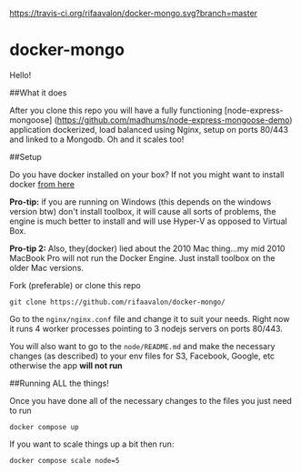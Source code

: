 https://travis-ci.org/rifaavalon/docker-mongo.svg?branch=master
# docker-mongo
Hello! 

##What it does

After you clone this repo you will have a fully functioning [node-express-mongoose] (https://github.com/madhums/node-express-mongoose-demo) application dockerized, load balanced using Nginx, setup on ports 80/443 and linked to a Mongodb. Oh and it scales too! 

##Setup 

Do you have docker installed on your box? If not you might want to install docker [from here](https://docs.docker.com/engine/getstarted/step_one/)

**Pro-tip:** if you are running on Windows (this depends on the windows version btw) don't install toolbox, it will cause all sorts of problems, the engine is much better to install and will use Hyper-V as opposed to Virtual Box. 

**Pro-tip 2:** Also, they(docker) lied about the 2010 Mac thing...my mid 2010 MacBook Pro will not run the Docker Engine. Just install toolbox on the older Mac versions. 

Fork (preferable) or clone this repo 

`git clone https://github.com/rifaavalon/docker-mongo/`

Go to the `nginx/nginx.conf` file and change it to suit your needs. Right now it runs 4 worker processes pointing to 3 nodejs servers on ports 80/443. 

You will also want to go to the `node/README.md` and make the necessary changes (as described) to your env files for S3, Facebook, Google, etc otherwise the app **will not run** 

##Running ALL the things! 

Once you have done all of the necessary changes to the files you just need to run 

`docker compose up` 

If you want to scale things up a bit then run:

`docker compose scale node=5` 








